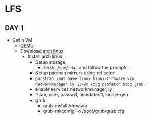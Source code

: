 # LFS
## DAY 1
- Get a VM
    - [QEMU](https://www.qemu.org/)
    - Download [arch linux](https://archlinux.org/download/)
        - Install arch linux
            - Setup storage.
                - `fdisk /dev/sda ` and follow the prompts.
            - Setup pacman mirrors using reflector.
            - ` pacstrap /mnt base linux linux-firmware vim networkmanager ly i3-wm xorg neofetch htop grub `.
            - enable services networkmanager, ly 
            - fstab, user, passwd, timedatectl, locale-gen
            - grub
                - grub-install /dev/sda
                - grub-mkconfig -o /boot/grub/grub.cfg
